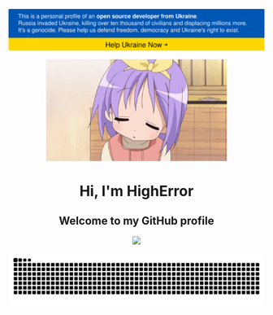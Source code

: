 <a href='https://stand-with-ukraine.pp.ua' targer="_blank"><img alt="Stand With Ukraine" src="https://raw.githubusercontent.com/vshymanskyy/StandWithUkraine/main/banner-personal-page.svg"/></a>

<p align="center"><img src="hello.gif" height="200"/></p>

<h1 align="center">Hi, I'm HighError</h1>
<h2 align="center">Welcome to my GitHub profile</h2>

<p align="center"><img src="https://count.getloli.com/get/@HighError?theme=rule34"></p>

<picture>
  <source media="(prefers-color-scheme: dark)" srcset="https://raw.githubusercontent.com/higherror/higherror/output/github-contribution-grid-snake-dark.svg">
  <source media="(prefers-color-scheme: light)" srcset="https://raw.githubusercontent.com/higherror/higherror/output/github-contribution-grid-snake.svg">
  <img alt="Snake" src="https://raw.githubusercontent.com/higherror/higherror/output/github-contribution-grid-snake.svg">
</picture>

